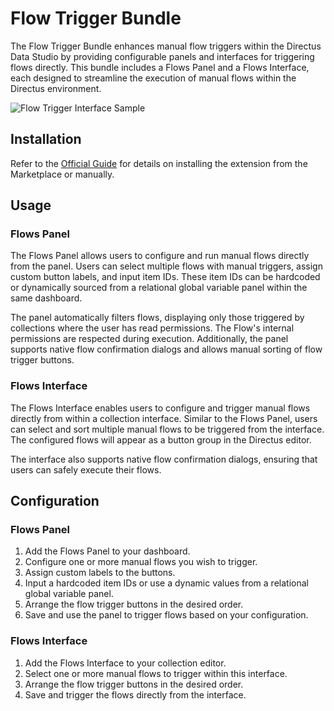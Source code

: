 # Flow Trigger Bundle

The Flow Trigger Bundle enhances manual flow triggers within the Directus Data Studio by providing configurable panels and interfaces for triggering flows directly. This bundle includes a Flows Panel and a Flows Interface, each designed to streamline the execution of manual flows within the Directus environment.

![Flow Trigger Interface Sample](https://raw.githubusercontent.com/directus-labs/extensions/main/packages/flow-trigger-bundle/docs/screenshots.png)

## Installation

Refer to the [Official Guide](https://docs.directus.io/extensions/installing-extensions) for details on installing the extension from the Marketplace or manually.

## Usage

### Flows Panel

The Flows Panel allows users to configure and run manual flows directly from the panel. Users can select multiple flows with manual triggers, assign custom button labels, and input item IDs. These item IDs can be hardcoded or dynamically sourced from a relational global variable panel within the same dashboard.

The panel automatically filters flows, displaying only those triggered by collections where the user has read permissions. The Flow's internal permissions are respected during execution. Additionally, the panel supports native flow confirmation dialogs and allows manual sorting of flow trigger buttons.

### Flows Interface

The Flows Interface enables users to configure and trigger manual flows directly from within a collection interface. Similar to the Flows Panel, users can select and sort multiple manual flows to be triggered from the interface. The configured flows will appear as a button group in the Directus editor.

The interface also supports native flow confirmation dialogs, ensuring that users can safely execute their flows.

## Configuration

### Flows Panel

1. Add the Flows Panel to your dashboard.
2. Configure one or more manual flows you wish to trigger.
3. Assign custom labels to the buttons.
4. Input a hardcoded item IDs or use a dynamic values from a relational global variable panel.
5. Arrange the flow trigger buttons in the desired order.
6. Save and use the panel to trigger flows based on your configuration.

### Flows Interface

1. Add the Flows Interface to your collection editor.
2. Select one or more manual flows to trigger within this interface.
3. Arrange the flow trigger buttons in the desired order.
4. Save and trigger the flows directly from the interface.
